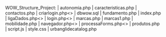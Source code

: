 WOW_Structure_Project:
| autonomia.php
| caracteristicas.php
| contactos.php
| criarlogin.php<>
| dbwow.sql
| fundamento.php
| index.php
| ligaDados.php<>
| login.php<>
| marcas.php
| marcas1.php
| mobilidade.php
| navegador.php<>
| processaForms.php<>
| produtos.php
| script.js
| style.css
| urbanglidecatalog.php